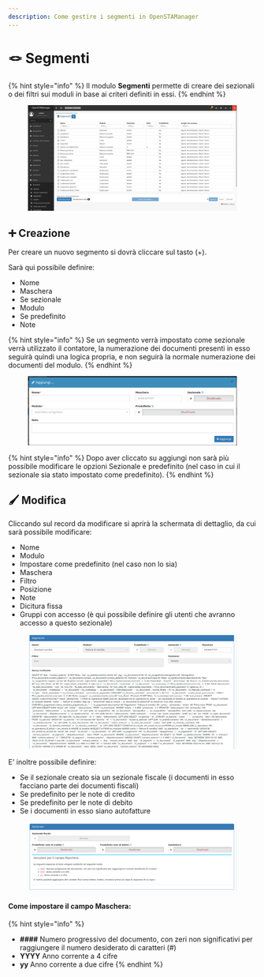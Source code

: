 ```yaml
---
description: Come gestire i segmenti in OpenSTAManager
---
```


# 🪢 Segmenti

{% hint style="info" %}
Il modulo **Segmenti** permette di creare dei sezionali o dei filtri sui moduli in base ai criteri definiti in essi.
{% endhint %}

<figure><img src="../../../.gitbook/assets/immagine (727).png" alt=""><figcaption></figcaption></figure>

## ➕ Creazione

Per creare un nuovo segmento si dovrà cliccare sul tasto (+).

Sarà qui possibile definire:

* Nome
* Maschera
* Se sezionale
* Modulo
* Se predefinito
* Note

{% hint style="info" %}
Se un segmento verrà impostato come sezionale verrà utilizzato il contatore, la numerazione dei documenti presenti in esso seguirà quindi una logica propria, e non seguirà la normale numerazione dei documenti del modulo.&#x20;
{% endhint %}

<figure><img src="../../../.gitbook/assets/immagine (728).png" alt=""><figcaption></figcaption></figure>

{% hint style="info" %}
Dopo aver cliccato su aggiungi non sarà più possibile modificare le opzioni Sezionale e predefinito (nel caso in cui il sezionale sia stato impostato come predefinito).
{% endhint %}

## 🖌️ Modifica

Cliccando sul record da modificare si aprirà la schermata di dettaglio, da cui sarà possibile modificare:

* Nome
* Modulo
* Impostare come predefinito (nel caso non lo sia)
* Maschera
* Filtro
* Posizione
* Note
* Dicitura fissa
* Gruppi con accesso (è qui possibile definire gli utenti che avranno accesso a questo sezionale)

<figure><img src="../../../.gitbook/assets/immagine (729).png" alt=""><figcaption></figcaption></figure>

E' inoltre possibile definire:

* Se il sezionale creato sia un sezionale fiscale (i documenti in esso facciano parte dei documenti fiscali)
* Se predefinito per le note di credito
* Se predefinito per le note di debito
* Se i documenti in esso siano autofatture

<figure><img src="../../../.gitbook/assets/immagine (730).png" alt=""><figcaption></figcaption></figure>

#### Come impostare il campo Maschera:

{% hint style="info" %}
* **####** Numero progressivo del documento, con zeri non significativi per raggiungere il numero desiderato di caratteri (#)
* **YYYY** Anno corrente a 4 cifre
* **yy** Anno corrente a due cifre
{% endhint %}
